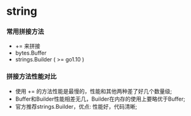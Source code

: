 # string


### 常用拼接方法

* += 来拼接
* bytes.Buffer
* strings.Builder ( >= go1.10 )

### 拼接方法性能对比

* 使用 += 的方法性能是最慢的，性能和其他两种差了好几个数量级;
* Buffer和Builder性能相差无几，Builder在内存的使用上要略优于Buffer;
* 官方推荐strings.Builder，优点: 性能好，代码清晰;
